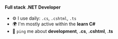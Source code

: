 #### Full stack .NET Developer

- ⚙️ I use daily: `.cs`, `.cshtml`, `.ts`
- 🌍 I'm mostly active within the **learn C#**
- 💬 `ping` me about **development**, **.cs**, **.cshtml**, **.ts**
